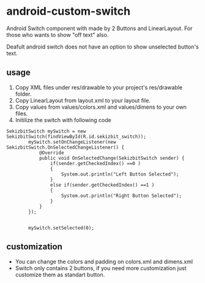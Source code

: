 # android-custom-switch
Android Switch component with made by 2 Buttons and LinearLayout. For those who wants to show "off text" also.

Deafult android switch does not have an option to show unselected button's text. 

## usage

1. Copy XML files under res/drawable to your project's res/drawable folder.
2. Copy LinearLayout from layout.xml to your layout file.
3. Copy values from values/colors.xml and values/dimens to your own files.
4. Initilize the switch with following code
```
SekizbitSwitch mySwitch = new SekizbitSwitch(findViewById(R.id.sekizbit_switch));
        mySwitch.setOnChangeListener(new SekizbitSwitch.OnSelectedChangeListener() {
            @Override
            public void OnSelectedChange(SekizbitSwitch sender) {
                if(sender.getCheckedIndex() ==0 )
                {
					System.out.println("Left Button Selected");
                }
                else if(sender.getCheckedIndex() ==1 )
                {
                    System.out.println("Right Button Selected");
                }
            }
        });
        
        
        mySwitch.setSelected(0);
```
## customization
* You can change the colors and padding on colors.xml and dimens.xml
* Switch only contains 2 buttons, if you need more customization just customize them as  standart button.

